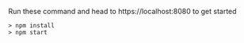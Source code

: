 Run these command and head to https://localhost:8080 to get started

```
> npm install
> npm start
```
